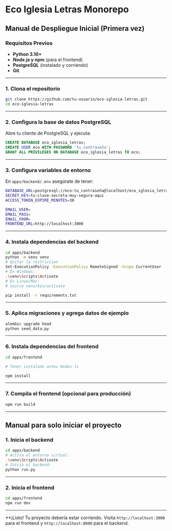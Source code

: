 # Eco Iglesia Letras Monorepo

## Manual de Despliegue Inicial (Primera vez)

### Requisitos Previos

- **Python 3.10+**
- **Node.js y npm** (para el frontend)
- **PostgreSQL** (instalado y corriendo)
- **Git**

---

### 1. Clona el repositorio

```sh
git clone https://github.com/tu-usuario/eco-iglesia-letras.git
cd eco-iglesia-letras
```

---

### 2. Configura la base de datos PostgreSQL

Abre tu cliente de PostgreSQL y ejecuta:

```sql
CREATE DATABASE eco_iglesia_letras;
CREATE USER eco WITH PASSWORD 'tu_contraseña';
GRANT ALL PRIVILEGES ON DATABASE eco_iglesia_letras TO eco;
```

---

### 3. Configura variables de entorno

En `apps/backend/.env` asegúrate de tener:

```sh
DATABASE_URL=postgresql://eco:tu_contraseña@localhost/eco_iglesia_letras
SECRET_KEY=tu-clave-secreta-muy-segura-aqui
ACCESS_TOKEN_EXPIRE_MINUTES=30

EMAIL_USER=
EMAIL_PASS=
EMAIL_FROM=
FRONTEND_URL=http://localhost:3000
```

---

### 4. Instala dependencias del backend

```sh
cd apps/backend
python -m venv venv
# Quitar la restriccion
Set-ExecutionPolicy -ExecutionPolicy RemoteSigned -Scope CurrentUser
# En Windows:
.\venv\Scripts\Activate
# En Linux/Mac:
# source venv/bin/activate

pip install -r requirements.txt
```

---

### 5. Aplica migraciones y agrega datos de ejemplo

```sh
alembic upgrade head
python seed_data.py
```

---

### 6. Instala dependencias del frontend

```sh
cd apps/frontend

# Tener instalado antes Nodes Js

npm install
```

---

### 7. Compila el frontend (opcional para producción)

```sh
npm run build
```

---

## Manual para solo iniciar el proyecto

### 1. Inicia el backend

```sh
cd apps/backend
# Activa el entorno virtual:
.\venv\Scripts\Activate
# Inicia el backend:
python run.py
```

---

### 2. Inicia el frontend

```sh
cd apps/frontend
npm run dev
```

---

**¡Listo! Tu proyecto debería estar corriendo. Visita `http://localhost:3000` para el frontend y `http://localhost:8000` para el backend.

